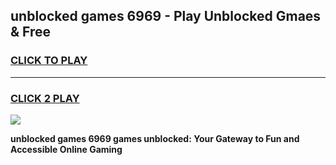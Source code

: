 
## unblocked games 6969 - Play Unblocked Gmaes & Free
<h3>
<a href="https://news.freeplayer.one?title=unblocked_games_6969&ref=16F">CLICK TO PLAY</a></h3>
<hr>

<h3>
<a href="https://news.freeplayer.one?title=unblocked_games_6969&ref=16F">CLICK 2 PLAY</a>
  
</h3>

<a href="https://news.freeplayer.one?title=unblocked_games_6969&ref=16F/"><img src="https://clearcache.store/games.png"></a>


**unblocked games 6969 games unblocked: Your Gateway to Fun and Accessible Online Gaming**
